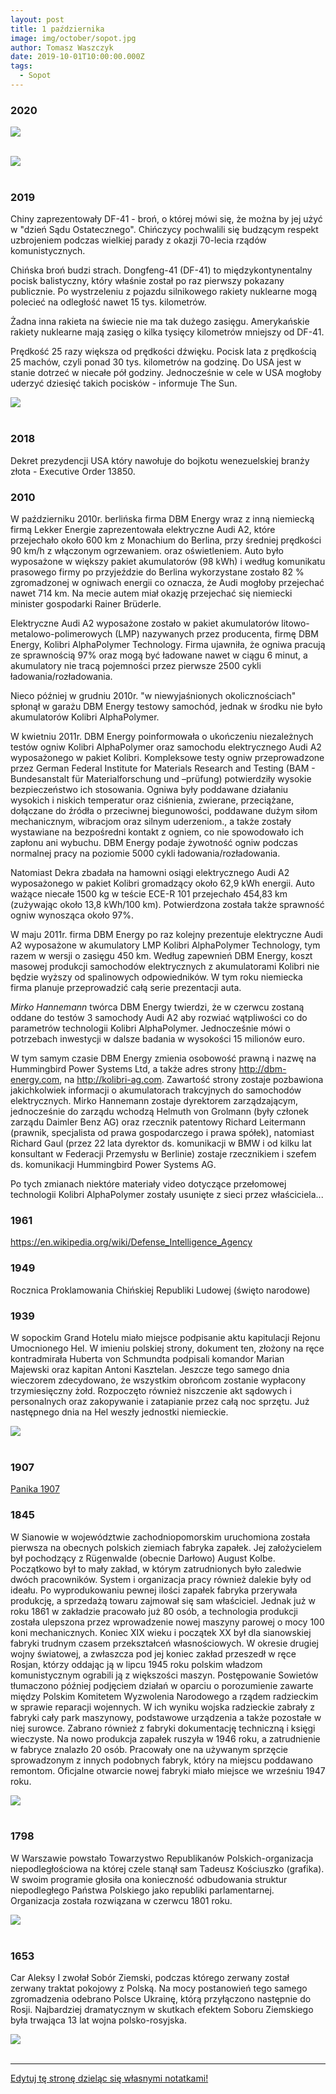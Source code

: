 ```yaml
---
layout: post
title: 1 października
image: img/october/sopot.jpg
author: Tomasz Waszczyk
date: 2019-10-01T10:00:00.000Z
tags:
  - Sopot
---
```


### 2020

<img src="./img/october/nowoczesnosc2020.jpeg"><br><br>

<img src="./img/october/interestrates.jpeg"><br><br>

### 2019

Chiny zaprezentowały DF-41 - broń, o której mówi się, że można by jej użyć w "dzień Sądu Ostatecznego". Chińczycy pochwalili się budzącym respekt uzbrojeniem podczas wielkiej parady z okazji 70-lecia rządów komunistycznych.

Chińska broń budzi strach. Dongfeng-41 (DF-41) to międzykontynentalny pocisk balistyczny, który właśnie został po raz pierwszy pokazany publicznie. Po wystrzeleniu z pojazdu silnikowego rakiety nuklearne mogą polecieć na odległość nawet 15 tys. kilometrów.

Żadna inna rakieta na świecie nie ma tak dużego zasięgu. Amerykańskie rakiety nuklearne mają zasięg o kilka tysięcy kilometrów mniejszy od DF-41.

Prędkość 25 razy większa od prędkości dźwięku. Pocisk lata z prędkością 25 machów, czyli ponad 30 tys. kilometrów na godzinę. Do USA jest w stanie dotrzeć w niecałe pół godziny. Jednocześnie w cele w USA mogłoby uderzyć dziesięć takich pocisków - informuje The Sun.

<img src="./img/october/bron.jpg"/><br><br>

### 2018

Dekret prezydencji USA który nawołuje do bojkotu wenezuelskiej branży złota - Executive Order 13850.

### 2010

W październiku 2010r. berlińska firma DBM Energy wraz z inną niemiecką firmą Lekker Energie zaprezentowała elektryczne Audi A2, które przejechało około 600 km z Monachium do Berlina, przy średniej prędkości 90 km/h z włączonym ogrzewaniem. oraz oświetleniem.
Auto było wyposażone w większy pakiet akumulatorów (98 kWh) i według komunikatu prasowego firmy po przyjeździe do Berlina wykorzystane zostało 82 % zgromadzonej w ogniwach energii co oznacza, że Audi mogłoby przejechać nawet 714 km. Na mecie autem miał okazję przejechać się niemiecki minister gospodarki Rainer Brüderle.

Elektryczne Audi A2 wyposażone zostało w pakiet akumulatorów litowo-metalowo-polimerowych (LMP) nazywanych przez producenta, firmę DBM Energy, Kolibri AlphaPolymer Technology.
Firma ujawniła, że ogniwa pracują ze sprawnością 97% oraz mogą być ładowane nawet w ciągu 6 minut, a akumulatory nie tracą pojemności przez pierwsze 2500 cykli ładowania/rozładowania.

Nieco później w grudniu 2010r. "w niewyjaśnionych okolicznościach" spłonął w garażu DBM Energy testowy samochód, jednak w środku nie było akumulatorów Kolibri AlphaPolymer.

W kwietniu 2011r. DBM Energy poinformowała o ukończeniu niezależnych testów ogniw Kolibri AlphaPolymer oraz samochodu elektrycznego Audi A2 wyposażonego w pakiet Kolibri.
Kompleksowe testy ogniw przeprowadzone przez German Federal Institute for Materials Research and Testing (BAM - Bundesanstalt für Materialforschung und –prüfung) potwierdziły wysokie bezpieczeństwo ich stosowania.
Ogniwa były poddawane działaniu wysokich i niskich temperatur oraz ciśnienia, zwierane, przeciążane, dołączane do źródła o przeciwnej biegunowości, poddawane dużym siłom mechanicznym, wibracjom oraz silnym uderzeniom., a także zostały wystawiane na bezpośredni kontakt z ogniem, co nie spowodowało ich zapłonu ani wybuchu.
DBM Energy podaje żywotność ogniw podczas normalnej pracy na poziomie 5000 cykli ładowania/rozładowania.

Natomiast Dekra zbadała na hamowni osiągi elektrycznego Audi A2 wyposażonego w pakiet Kolibri gromadzący około 62,9 kWh energii. Auto ważące niecałe 1500 kg w teście ECE-R 101 przejechało 454,83 km (zużywając około 13,8 kWh/100 km). Potwierdzona została także sprawność ogniw wynosząca około 97%.

W maju 2011r. firma DBM Energy po raz kolejny prezentuje elektryczne Audi A2 wyposażone w akumulatory LMP Kolibri AlphaPolymer Technology, tym razem w wersji o zasięgu 450 km. Według zapewnień DBM Energy, koszt masowej produkcji samochodów elektrycznych z akumulatorami Kolibri nie będzie wyższy od spalinowych odpowiedników. W tym roku niemiecka firma planuje przeprowadzić całą serie prezentacji auta.

*Mirko Hannemann* twórca DBM Energy twierdzi, że w czerwcu zostaną oddane do testów 3 samochody Audi A2 aby rozwiać wątpliwości co do parametrów technologii Kolibri AlphaPolymer.
Jednocześnie mówi o potrzebach inwestycji w dalsze badania w wysokości 15 milionów euro.

W tym samym czasie DBM Energy zmienia osobowość prawną i nazwę na Hummingbird Power Systems Ltd, a także adres strony http://dbm-energy.com, na http://kolibri-ag.com. Zawartość strony zostaje pozbawiona jakichkolwiek informacji o akumulatorach trakcyjnych do samochodów elektrycznych.
Mirko Hannemann zostaje dyrektorem zarządzającym, jednocześnie do zarządu wchodzą Helmuth von Grolmann (były członek zarządu Daimler Benz AG) oraz rzecznik patentowy Richard Leitermann (prawnik, specjalista od prawa gospodarczego i prawa spółek), natomiast Richard Gaul (przez 22 lata dyrektor ds. komunikacji w BMW i od kilku lat konsultant w Federacji Przemysłu w Berlinie) zostaje rzecznikiem i szefem ds. komunikacji Hummingbird Power Systems AG.

Po tych zmianach niektóre materiały video dotyczące przełomowej technologii Kolibri AlphaPolymer zostały usunięte z sieci przez właściciela...

### 1961

https://en.wikipedia.org/wiki/Defense_Intelligence_Agency

### 1949

Rocznica Proklamowania Chińskiej Republiki Ludowej (święto narodowe)

### 1939

W sopockim Grand Hotelu miało miejsce podpisanie aktu kapitulacji Rejonu Umocnionego Hel. W imieniu polskiej strony, dokument ten, złożony na ręce kontradmirała Huberta von Schmundta podpisali komandor Marian Majewski oraz kapitan Antoni Kasztelan.
Jeszcze tego samego dnia wieczorem zdecydowano, że wszystkim obrońcom zostanie wypłacony trzymiesięczny żołd. Rozpoczęto również niszczenie akt sądowych i personalnych oraz zakopywanie i zatapianie przez całą noc sprzętu. Już następnego dnia na Hel weszły jednostki niemieckie.

<img src="./img/october/sopot.jpg"/><br><br>

### 1907

<a href="https://en.wikipedia.org/wiki/Panic_of_1907" target="_blank">Panika 1907</a>

### 1845

W Sianowie w województwie zachodniopomorskim uruchomiona została pierwsza na obecnych polskich ziemiach fabryka zapałek. Jej założycielem był pochodzący z Rügenwalde (obecnie Darłowo) August Kolbe. 
Początkowo był to mały zakład, w którym zatrudnionych było zaledwie dwóch pracowników. System i organizacja pracy również dalekie były od ideału. Po wyprodukowaniu pewnej ilości zapałek fabryka przerywała produkcję, a sprzedażą towaru zajmował się sam właściciel. Jednak już w roku 1861 w zakładzie pracowało już 80 osób, a technologia produkcji została ulepszona przez wprowadzenie nowej maszyny parowej o mocy 100 koni mechanicznych. 
Koniec XIX wieku i początek XX był dla sianowskiej fabryki trudnym czasem przekształceń własnościowych. W okresie drugiej wojny światowej,  a zwłaszcza pod jej koniec zakład przeszedł w ręce Rosjan, którzy oddając ją w lipcu 1945 roku polskim władzom komunistycznym ograbili ją z większości maszyn. Postępowanie Sowietów tłumaczono później podjęciem działań w oparciu o porozumienie zawarte między Polskim Komitetem Wyzwolenia Narodowego a rządem radzieckim w sprawie reparacji wojennych. W ich wyniku wojska radzieckie zabrały z fabryki cały park maszynowy, podstawowe urządzenia a także pozostałe w niej surowce. Zabrano również  z fabryki dokumentację techniczną i księgi wieczyste.
Na nowo produkcja zapałek ruszyła w 1946 roku, a zatrudnienie w fabryce znalazło 20 osób. Pracowały one na używanym sprzęcie sprowadzonym z innych podobnych fabryk, który na miejscu poddawano remontom.  Oficjalne otwarcie nowej fabryki miało miejsce we wrześniu 1947 roku.

<img src="./img/october/zapalki.jpg"/><br><br>

### 1798

W Warszawie powstało Towarzystwo Republikanów Polskich-organizacja niepodległościowa na której czele stanął sam Tadeusz Kościuszko (grafika).
W swoim programie głosiła ona konieczność odbudowania struktur niepodległego Państwa Polskiego jako republiki parlamentarnej.
Organizacja została rozwiązana w czerwcu 1801 roku.

<img src="./img/october/towarzystwo.jpg"/><br><br>

### 1653

Car Aleksy I zwołał Sobór Ziemski, podczas którego zerwany został zerwany traktat pokojowy z Polską. Na mocy postanowień tego samego zgromadzenia odebrano Polsce Ukrainę, którą przyłączono następnie do Rosji.
Najbardziej dramatycznym w skutkach efektem Soboru Ziemskiego była trwająca 13 lat wojna polsko-rosyjska.

<img src="./img/october/sobor.jpg"/><br><br>

---

<a href="https://github.com/TomaszWaszczyk/historia.waszczyk.com/edit/master/src/content/october-1.md" target="_blank">Edytuj tę stronę dzieląc się własnymi notatkami!</a>
